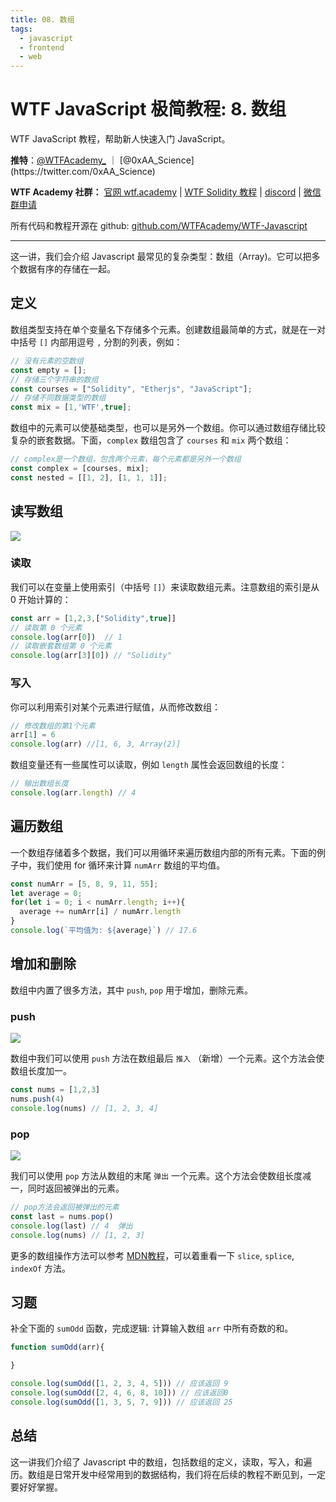 ```yaml
---
title: 08. 数组
tags:
  - javascript
  - frontend
  - web
---
```

# WTF JavaScript 极简教程: 8. 数组

WTF JavaScript 教程，帮助新人快速入门 JavaScript。

**推特**：[@WTFAcademy_](https://twitter.com/WTFAcademy_) ｜ [@0xAA_Science](https://twitter.com/0xAA_Science)

**WTF Academy 社群：** [官网 wtf.academy](https://wtf.academy/) | [WTF Solidity 教程](https://github.com/AmazingAng/WTFSolidity) | [discord](https://discord.gg/5akcruXrsk/) | [微信群申请](https://docs.google.com/forms/d/e/1FAIpQLSe4KGT8Sh6sJ7hedQRuIYirOoZK_85miz3dw7vA1-YjodgJ-A/viewform?usp=sf_link)

所有代码和教程开源在 github: [github.com/WTFAcademy/WTF-Javascript](https://github.com/WTFAcademy/WTF-Javascript)

---
这一讲，我们会介绍 Javascript 最常见的复杂类型：数组（Array)。它可以把多个数据有序的存储在一起。

## 定义

数组类型支持在单个变量名下存储多个元素。创建数组最简单的方式，就是在一对中括号 `[]` 内部用逗号 `,` 分割的列表，例如：

```js
// 没有元素的空数组
const empty = [];
// 存储三个字符串的数组
const courses = ["Solidity", "Etherjs", "JavaScript"];
// 存储不同数据类型的数组
const mix = [1,'WTF',true];
```

数组中的元素可以使基础类型，也可以是另外一个数组。你可以通过数组存储比较复杂的嵌套数据。下面，`complex` 数组包含了 `courses` 和 `mix` 两个数组：

```js
// complex是一个数组，包含两个元素，每个元素都是另外一个数组
const complex = [courses, mix];
const nested = [[1, 2], [1, 1, 1]];
```

## 读写数组

![](./img/8-1.png)

### 读取

我们可以在变量上使用索引（中括号 `[]`）来读取数组元素。注意数组的索引是从 0 开始计算的：

```js
const arr = [1,2,3,["Solidity",true]]
// 读取第 0 个元素
console.log(arr[0])  // 1
// 读取嵌套数组第 0 个元素
console.log(arr[3][0]) // "Solidity"
```

### 写入

你可以利用索引对某个元素进行赋值，从而修改数组：

```js
// 修改数组的第1个元素
arr[1] = 6
console.log(arr) //[1, 6, 3, Array(2)]
```

数组变量还有一些属性可以读取，例如 `length` 属性会返回数组的长度：

```js
// 输出数组长度
console.log(arr.length) // 4
```

## 遍历数组

一个数组存储着多个数据，我们可以用循环来遍历数组内部的所有元素。下面的例子中，我们使用 for 循环来计算 `numArr` 数组的平均值。

```js
const numArr = [5, 8, 9, 11, 55];
let average = 0;
for(let i = 0; i < numArr.length; i++){
  average += numArr[i] / numArr.length
}
console.log(`平均值为: ${average}`) // 17.6
```

## 增加和删除

数组中内置了很多方法，其中 `push`, `pop` 用于增加，删除元素。

### push

![](./img/8-2.png)

数组中我们可以使用 `push` 方法在数组最后 `推入` （新增）一个元素。这个方法会使数组长度加一。

```js
const nums = [1,2,3]
nums.push(4)
console.log(nums) // [1, 2, 3, 4]
```

### pop

![](./img/8-3.png)

我们可以使用 `pop` 方法从数组的末尾 `弹出` 一个元素。这个方法会使数组长度减一，同时返回被弹出的元素。

```js
// pop方法会返回被弹出的元素
const last = nums.pop()
console.log(last) // 4  弹出
console.log(nums) // [1, 2, 3]
```

更多的数组操作方法可以参考 [MDN教程](https://developer.mozilla.org/zh-CN/docs/Web/JavaScript/Reference/Global_Objects/Array#%E5%AE%9E%E4%BE%8B%E6%96%B9%E6%B3%95)，可以着重看一下 `slice`, `splice`, `indexOf` 方法。

## 习题
补全下面的 `sumOdd` 函数，完成逻辑: 计算输入数组 `arr` 中所有奇数的和。

```js
function sumOdd(arr){

}

console.log(sumOdd([1, 2, 3, 4, 5])) // 应该返回 9
console.log(sumOdd([2, 4, 6, 8, 10])) // 应该返回0
console.log(sumOdd([1, 3, 5, 7, 9])) // 应该返回 25
```

## 总结

这一讲我们介绍了 Javascript 中的数组，包括数组的定义，读取，写入，和遍历。数组是日常开发中经常用到的数据结构，我们将在后续的教程不断见到，一定要好好掌握。
